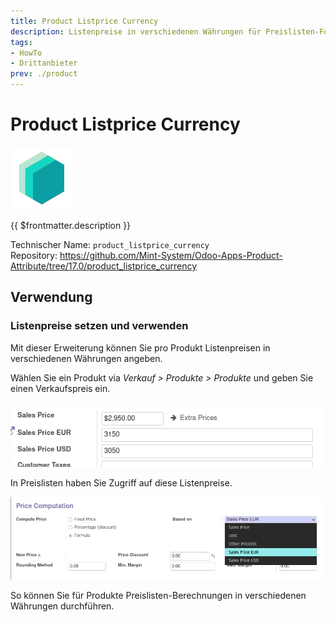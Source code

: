 ```yaml
---
title: Product Listprice Currency
description: Listenpreise in verschiedenen Währungen für Preislisten-Formeln.
tags:
- HowTo
- Drittanbieter
prev: ./product
---
```

# Product Listprice Currency
![icon_oms_box](attachments/icons_odoo_mint_system.png)

{{ $frontmatter.description }}

Technischer Name: `product_listprice_currency`\
Repository: <https://github.com/Mint-System/Odoo-Apps-Product-Attribute/tree/17.0/product_listprice_currency>

## Verwendung

### Listenpreise setzen und verwenden

Mit dieser Erweiterung können Sie pro Produkt Listenpreisen in verschiedenen Währungen angeben.

Wählen Sie ein Produkt via *Verkauf > Produkte > Produkte* und geben Sie einen Verkaufspreis ein.

![](attachments/Product%20Listprice%20Currency%20Set.png)

In Preislisten haben Sie Zugriff auf diese Listenpreise.

![](attachments/Product%20Listprice%20Currency%20Based%20on.png)

So können Sie für Produkte Preislisten-Berechnungen in verschiedenen Währungen durchführen.